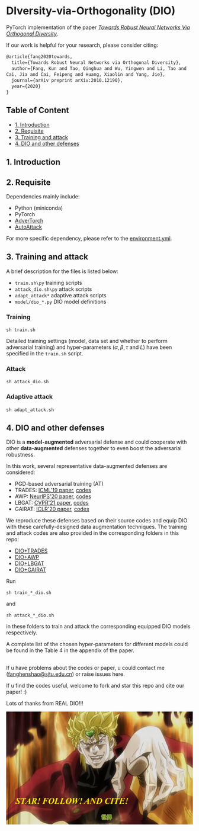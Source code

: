 # DIversity-via-Orthogonality (DIO)

PyTorch implementation of the paper [*Towards Robust Neural Networks Via Orthogonal Diversity*](https://arxiv.org/abs/2010.12190).

If our work is helpful for your research, please consider citing:

```
@article{fang2020towards,
  title={Towards Robust Neural Networks via Orthogonal Diversity},
  author={Fang, Kun and Tao, Qinghua and Wu, Yingwen and Li, Tao and Cai, Jia and Cai, Feipeng and Huang, Xiaolin and Yang, Jie},
  journal={arXiv preprint arXiv:2010.12190},
  year={2020}
}
```

## Table of Content
  - [1. Introduction](#1-introduction)
  - [2. Requisite](#2-requisite)
  - [3. Training and attack](#3-training-and-attack)
  - [4. DIO and other defenses](#4-dio-and-other-defenses)

## 1. Introduction


## 2. Requisite

Dependencies mainly include:
- Python (miniconda)
- PyTorch
- [AdverTorch](https://github.com/BorealisAI/advertorch)
- [AutoAttack](https://github.com/fra31/auto-attack)

For more specific dependency, please refer to the [environment.yml](./environment.yml).

## 3. Training and attack

A brief description for the files is listed below:
- `train.sh\py` training scripts
- `attack_dio.sh\py` attack scripts 
- `adapt_attack*` adaptive attack scripts
- `model/dio_*.py` DIO model definitions

### Training

```
sh train.sh
```

Detailed training settings (model, data set and whether to perform adversarial training) and hyper-parameters ($\alpha,\beta,\tau$ and $L$) have been specified in the `train.sh` script.

### Attack

```
sh attack_dio.sh
```

### Adaptive attack

```
sh adapt_attack.sh
```

## 4. DIO and other defenses

DIO is a **model-augmented** adversarial defense and could cooperate with other **data-augmented** defenses together to even boost the adversarial robustness.

In this work, several representative data-augmented defenses are considered:
- PGD-based adversarial training (AT)
- TRADES: [ICML'19 paper](http://proceedings.mlr.press/v97/zhang19p/zhang19p.pdf), [codes](https://github.com/yaodongyu/TRADES/)
- AWP: [NeurIPS'20 paper](https://proceedings.neurips.cc/paper/2020/file/1ef91c212e30e14bf125e9374262401f-Paper.pdf), [codes](https://github.com/csdongxian/AWP)
- LBGAT: [CVPR'21 paper](https://openaccess.thecvf.com/content/ICCV2021/papers/Cui_Learnable_Boundary_Guided_Adversarial_Training_ICCV_2021_paper.pdf), [codes](https://github.com/dvlab-research/LBGAT)
- GAIRAT: [ICLR'20 paper](https://arxiv.org/pdf/2010.01736.pdf), [codes](https://github.com/zjfheart/Geometry-aware-Instance-reweighted-Adversarial-Training)

We reproduce these defenses based on their source codes and equip DIO with these carefully-designed data augmentation techniques. The training and attack codes are also provided in the corresponding folders in this repo:
- [DIO+TRADES](./DIO+TRADES/)
- [DIO+AWP](./DIO+AWP/)
- [DIO+LBGAT](./DIO+LBGAT/)
- [DIO+GAIRAT](./DIO+GAIRAT/)

Run
```
sh train_*_dio.sh
```
and 
```
sh attack_*_dio.sh
```
in these folders to train and attack the corresponding equipped DIO models respectively.

A complete list of the chosen hyper-parameters for different models could be found in the Table 4 in the appendix of the paper.

## 

If u have problems about the codes or paper, u could contact me (fanghenshao@sjtu.edu.cn) or raise issues here.

If u find the codes useful, welcome to fork and star this repo and cite our paper! :)

Lots of thanks from REAL DIO!!!

![avatar](./pics/REAL-DIO.png)

<!-- # Dependencies
- python 3.6 (miniconda)
- PyTorch 1.5.0

# File Descriptions

- `train.sh,.py` training scripts for OMP model
- `train_ablation.sh,py` ablation training scripts for OMP model
- `test.sh,.py` test scripts for OMP model
- `white_attack_1,2,3.sh,.py` white-box attack scripts for OMP model
- `black_attack.sh,.py` black-box attack scripts for OMP model

# Usage

We provide trained model files in the `./save/` directory. Users could directly check the performance of these models.

## training

To reproduce the training, users can run the `train.sh` shell scripts directly on the command line.
```
sh train.sh
```

## test

To test the performance of each path in an OMP model, users can run the `test.sh` shell scripts directly on the command line.
```
sh test.sh
```

## attack

To evaluate the robustness of OMP model, users can run the attack scripts directly on the command line. Detailed descriptions of every attack script are listed as follows.
- **white_attack_1** performs white-box FGSM and PGD attacks on **EACH** path in an OMP model. In this setting, each path in the OMP model is viewed as a single network, and we evaluate the robustness of these individual networks.
- **white_attack_2** performs white-box FGSM and PGD attacks on the **SELECTED** path in an OMP model. The resulting adversarial examples are then reclassified by **OTHER** paths in the OMP model. In this setting, we evaluate the transferability of the adversarial examples among different paths in an OMP model. 
- **white_attack_3** performs white-box FGSM and PGD attacks on **ALL** the paths in an OMP model. The resulting adversarial examples are then reclassified by **OTHER** paths in the OMP model. In this setting, we evaluate the robustness of each path by simultaneously attacking all the paths.
- **black_attack** performs white-box FGSM and PGD attacks on vanilla-trained networks. The resulting adversarial examples are then reclassified by each path in an OMP model. In this setting, we evaluate the robustness of OMP model against black-box attacks.

## 

If u have problems about the codes or paper, u could contact me (fanghenshao@sjtu.edu.cn) or raise issues in GitHub.

If u find the codes useful, welcome to fork and star this repo and cite our paper! :)

```
@ARTICLE{2020arXiv201012190F,
       author = {{Fang}, Kun and {Wu}, Yingwen and {Li}, Tao and {Huang}, Xiaolin and
         {Yang}, Jie},
        title = "{Learn Robust Features via Orthogonal Multi-Path}",
      journal = {arXiv e-prints},
     keywords = {Computer Science - Computer Vision and Pattern Recognition, Computer Science - Machine Learning},
         year = 2020,
        month = oct,
          eid = {arXiv:2010.12190},
        pages = {arXiv:2010.12190},
archivePrefix = {arXiv},
       eprint = {2010.12190},
 primaryClass = {cs.CV},
       adsurl = {https://ui.adsabs.harvard.edu/abs/2020arXiv201012190F},
      adsnote = {Provided by the SAO/NASA Astrophysics Data System}
}
``` -->